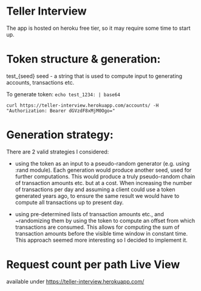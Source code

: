 # Teller Interview
The app is hosted on heroku free tier, so it may require some time to start up.

# Token structure & generation:
test_{seed}
seed - a string that is used to compute input to generating accounts, transactions etc.

To generate token: `echo test_1234: | base64`

`curl https://teller-interview.herokuapp.com/accounts/ -H "Authorization: Bearer dGVzdF8xMjM0Ogo="`


# Generation strategy:
There are 2 valid strategies I considered:
- using the token as an input to a pseudo-random generator (e.g. using :rand module).
    Each generation would produce another seed, used for further computations. 
    This would produce a truly pseudo-random chain of transaction amounts etc. but at a cost.
    When increasing the number of transactions per day and assuming a client could use a token generated years ago, 
    to ensure the same result we would have to compute all transactions up to present day.
    
- using pre-determined lists of transaction amounts etc., and ~randomizing them by using the token to compute an offset from which transactions are consumed.
    This allows for computing the sum of transaction amounts before the visible time window in constant time.
    This approach seemed more interesting so I decided to implement it. 

# Request count per path Live View
available under https://teller-interview.herokuapp.com/ 